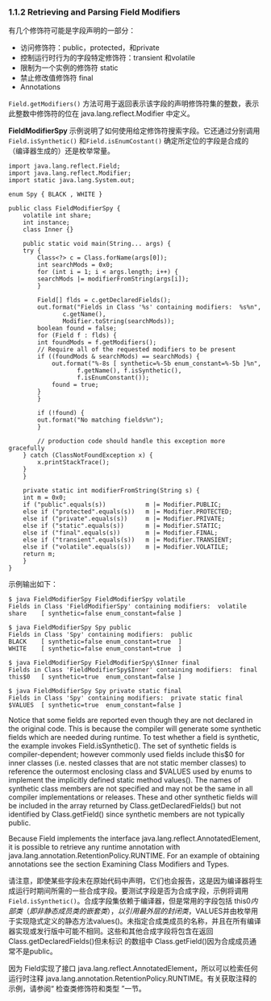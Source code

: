 ### 1.1.2 Retrieving and Parsing Field Modifiers
有几个修饰符可能是字段声明的一部分：

- 访问修饰符：public，protected，和private
- 控制运行时行为的字段特定修饰符：transient 和volatile
- 限制为一个实例的修饰符 static
- 禁止修改值修饰符 final
- Annotations

`Field.getModifiers()` 方法可用于返回表示该字段的声明修饰符集的整数，表示此整数中修饰符的位在 java.lang.reflect.Modifier 中定义。

**FieldModifierSpy** 示例说明了如何使用给定修饰符搜索字段。它还通过分别调用 `Field.isSynthetic()` 和`Field.isEnumCostant()` 确定所定位的字段是合成的（编译器生成的）还是枚举常量。

```
import java.lang.reflect.Field;
import java.lang.reflect.Modifier;
import static java.lang.System.out;

enum Spy { BLACK , WHITE }

public class FieldModifierSpy {
    volatile int share;
    int instance;
    class Inner {}

    public static void main(String... args) {
	try {
	    Class<?> c = Class.forName(args[0]);
	    int searchMods = 0x0;
	    for (int i = 1; i < args.length; i++) {
		searchMods |= modifierFromString(args[i]);
	    }

	    Field[] flds = c.getDeclaredFields();
	    out.format("Fields in Class '%s' containing modifiers:  %s%n",
		       c.getName(),
		       Modifier.toString(searchMods));
	    boolean found = false;
	    for (Field f : flds) {
		int foundMods = f.getModifiers();
		// Require all of the requested modifiers to be present
		if ((foundMods & searchMods) == searchMods) {
		    out.format("%-8s [ synthetic=%-5b enum_constant=%-5b ]%n",
			       f.getName(), f.isSynthetic(),
			       f.isEnumConstant());
		    found = true;
		}
	    }

	    if (!found) {
		out.format("No matching fields%n");
	    }

        // production code should handle this exception more gracefully
	} catch (ClassNotFoundException x) {
	    x.printStackTrace();
	}
    }

    private static int modifierFromString(String s) {
	int m = 0x0;
	if ("public".equals(s))           m |= Modifier.PUBLIC;
	else if ("protected".equals(s))   m |= Modifier.PROTECTED;
	else if ("private".equals(s))     m |= Modifier.PRIVATE;
	else if ("static".equals(s))      m |= Modifier.STATIC;
	else if ("final".equals(s))       m |= Modifier.FINAL;
	else if ("transient".equals(s))   m |= Modifier.TRANSIENT;
	else if ("volatile".equals(s))    m |= Modifier.VOLATILE;
	return m;
    }
}
```

示例输出如下：

```
$ java FieldModifierSpy FieldModifierSpy volatile
Fields in Class 'FieldModifierSpy' containing modifiers:  volatile
share    [ synthetic=false enum_constant=false ]

$ java FieldModifierSpy Spy public
Fields in Class 'Spy' containing modifiers:  public
BLACK    [ synthetic=false enum_constant=true  ]
WHITE    [ synthetic=false enum_constant=true  ]

$ java FieldModifierSpy FieldModifierSpy\$Inner final
Fields in Class 'FieldModifierSpy$Inner' containing modifiers:  final
this$0   [ synthetic=true  enum_constant=false ]

$ java FieldModifierSpy Spy private static final
Fields in Class 'Spy' containing modifiers:  private static final
$VALUES  [ synthetic=true  enum_constant=false ]
```

Notice that some fields are reported even though they are not declared in the original code. This is because the compiler will generate some synthetic fields which are needed during runtime. To test whether a field is synthetic, the example invokes Field.isSynthetic(). The set of synthetic fields is compiler-dependent; however commonly used fields include this$0 for inner classes (i.e. nested classes that are not static member classes) to reference the outermost enclosing class and $VALUES used by enums to implement the implicitly defined static method values(). The names of synthetic class members are not specified and may not be the same in all compiler implementations or releases. These and other synthetic fields will be included in the array returned by Class.getDeclaredFields() but not identified by Class.getField() since synthetic members are not typically public.

Because Field implements the interface java.lang.reflect.AnnotatedElement, it is possible to retrieve any runtime annotation with java.lang.annotation.RetentionPolicy.RUNTIME. For an example of obtaining annotations see the section Examining Class Modifiers and Types.

请注意，即使某些字段未在原始代码中声明，它们也会报告，这是因为编译器将生成运行时期间所需的一些合成字段。要测试字段是否为合成字段，示例将调用 `Field.isSynthetic()`。合成字段集依赖于编译器，但是常用的字段包括 this$0 内部类（即非静态成员类的嵌套类），以引用最外层的封闭类，$VALUES并由枚举用于实现隐式定义的静态方法values()。未指定合成类成员的名称，并且在所有编译器实现或发行版中可能不相同。这些和其他合成字段将包含在返回Class.getDeclaredFields()但未标识 的数组中 Class.getField()因为合成成员通常不是public。

因为 Field实现了接口 java.lang.reflect.AnnotatedElement，所以可以检索任何运行时注释 java.lang.annotation.RetentionPolicy.RUNTIME。有关获取注释的示例，请参阅“ 检查类修饰符和类型 ”一节。